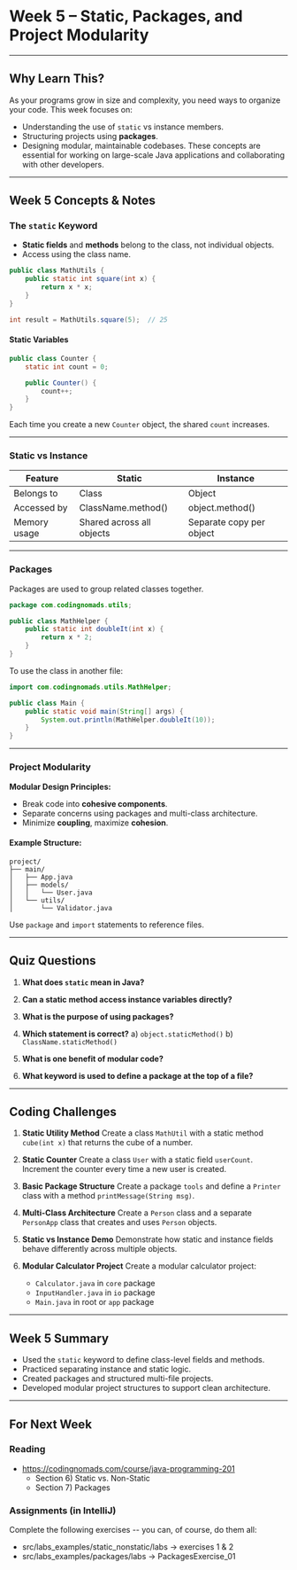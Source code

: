 # Week 5 – Static, Packages, and Project Modularity

---

## Why Learn This?

As your programs grow in size and complexity, you need ways to organize your code. This week focuses on:

* Understanding the use of `static` vs instance members.
* Structuring projects using **packages**.
* Designing modular, maintainable codebases.
  These concepts are essential for working on large-scale Java applications and collaborating with other developers.

---

## Week 5 Concepts & Notes

### The `static` Keyword

* **Static fields** and **methods** belong to the class, not individual objects.
* Access using the class name.

```java
public class MathUtils {
    public static int square(int x) {
        return x * x;
    }
}

int result = MathUtils.square(5);  // 25
```

#### Static Variables

```java
public class Counter {
    static int count = 0;

    public Counter() {
        count++;
    }
}
```

Each time you create a new `Counter` object, the shared `count` increases.

---

### Static vs Instance

| Feature      | Static                    | Instance                 |
| ------------ | ------------------------- | ------------------------ |
| Belongs to   | Class                     | Object                   |
| Accessed by  | ClassName.method()        | object.method()          |
| Memory usage | Shared across all objects | Separate copy per object |

---

### Packages

Packages are used to group related classes together.

```java
package com.codingnomads.utils;

public class MathHelper {
    public static int doubleIt(int x) {
        return x * 2;
    }
}
```

To use the class in another file:

```java
import com.codingnomads.utils.MathHelper;

public class Main {
    public static void main(String[] args) {
        System.out.println(MathHelper.doubleIt(10));
    }
}
```

---

### Project Modularity

**Modular Design Principles:**

* Break code into **cohesive components**.
* Separate concerns using packages and multi-class architecture.
* Minimize **coupling**, maximize **cohesion**.

#### Example Structure:

```
project/
├── main/
│   ├── App.java
│   ├── models/
│   │   └── User.java
│   └── utils/
│       └── Validator.java
```

Use `package` and `import` statements to reference files.

---

## Quiz Questions

1. **What does `static` mean in Java?**

2. **Can a static method access instance variables directly?**

3. **What is the purpose of using packages?**

4. **Which statement is correct?**
   a) `object.staticMethod()`
   b) `ClassName.staticMethod()`

5. **What is one benefit of modular code?**

6. **What keyword is used to define a package at the top of a file?**

---

## Coding Challenges

1. **Static Utility Method**
   Create a class `MathUtil` with a static method `cube(int x)` that returns the cube of a number.

2. **Static Counter**
   Create a class `User` with a static field `userCount`. Increment the counter every time a new user is created.

3. **Basic Package Structure**
   Create a package `tools` and define a `Printer` class with a method `printMessage(String msg)`.

4. **Multi-Class Architecture**
   Create a `Person` class and a separate `PersonApp` class that creates and uses `Person` objects.

5. **Static vs Instance Demo**
   Demonstrate how static and instance fields behave differently across multiple objects.

6. **Modular Calculator Project**
   Create a modular calculator project:

   * `Calculator.java` in `core` package
   * `InputHandler.java` in `io` package
   * `Main.java` in root or `app` package

---

## Week 5 Summary

* Used the `static` keyword to define class-level fields and methods.
* Practiced separating instance and static logic.
* Created packages and structured multi-file projects.
* Developed modular project structures to support clean architecture.

---

## For Next Week

### Reading 
* https://codingnomads.com/course/java-programming-201
    * Section 6) Static vs. Non-Static
    * Section 7) Packages

### Assignments (in IntelliJ)

Complete the following exercises -- you can, of course, do them all:

* src/labs_examples/static_nonstatic/labs -> exercises 1 & 2
* src/labs_examples/packages/labs -> PackagesExercise_01